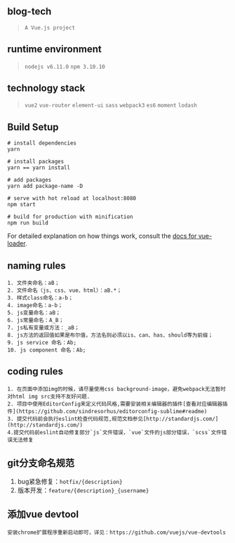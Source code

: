 ## blog-tech

> `A Vue.js project`

## runtime environment


> `nodejs v6.11.0` `npm 3.10.10`

## technology stack

> `vue2` `vue-router` `element-ui` `sass` `webpack3` `es6` `moment` `lodash`

## Build Setup

```
# install dependencies
yarn

# install packages
yarn == yarn install

# add packages
yarn add package-name -D

# serve with hot reload at localhost:8080
npm start

# build for production with minification
npm run build
```

For detailed explanation on how things work, consult the [docs for vue-loader](http://vuejs.github.io/vue-loader).

## naming rules

```
1. 文件夹命名：aB；
2. 文件命名（js、css、vue、html）：aB.*；
3. 样式class命名：a-b；
4. image命名：a-b；
5. js变量命名：aB；
6. js常量命名：A_B；
7. js私有变量或方法：_aB；
8. js方法的返回值如果是布尔值，方法名则必须以is、can、has、should等为前缀；
9. js service 命名：Ab;
10. js component 命名：Ab;
```

## coding rules

```
1. 在页面中添加img的时候，请尽量使用css background-image，避免webpack无法暂时对html img src支持不友好问题.
2. 项目中使用EditorConfig来定义代码风格,需要安装相关编辑器的插件[查看对应编辑器插件](https://github.com/sindresorhus/editorconfig-sublime#readme)
3. 提交代码前会执行eslint检查代码规范,规范文档参见[http://standardjs.com/](http://standardjs.com/)
4.提交代码前eslint自动修复部分`js`文件错误，`vue`文件的js部分错误，`scss`文件错误无法修复
```
## git分支命名规范

1. bug紧急修复：`hotfix/{description}`
2. 版本开发：`feature/{description}_{username}`


## 添加vue devtool

```
安装chrome扩展程序重新启动即可，详见：https://github.com/vuejs/vue-devtools
```
